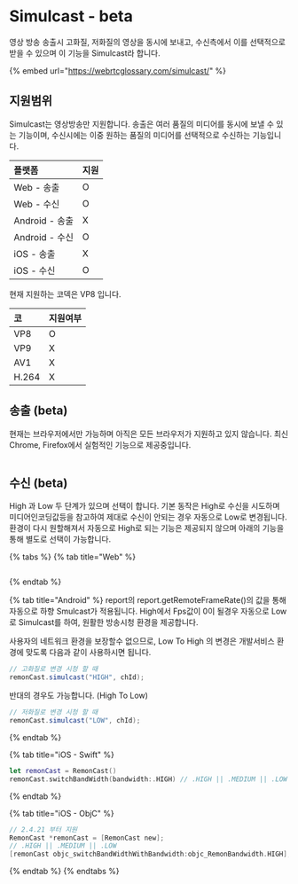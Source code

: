 # Simulcast - beta

영상 방송 송출시 고화질, 저화질의 영상을 동시에 보내고, 수신측에서 이를 선택적으로 받을 수 있으며 이 기능을 Simulcast라 합니다. 

{% embed url="https://webrtcglossary.com/simulcast/" %}

## 지원범위

Simulcast는 영상방송만 지원합니다. 송출은 여러 품질의 미디어를 동시에 보낼 수 있는 기능이며, 수신시에는 이중 원하는 품질의 미디어를 선택적으로 수신하는 기능입니다.

| 플랫폼 | 지원 |
| :--- | :--- |
| Web - 송출 | O |
| Web - 수신 | O |
| Android - 송출 | X |
| Android - 수신 | O |
| iOS - 송출 | X |
| iOS - 수신 | O |

현재 지원하는 코덱은 VP8 입니다.

| 코 | 지원여부 |
| :--- | :--- |
| VP8 | O |
| VP9 | X |
| AV1 | X |
| H.264 | X |

## 송출 \(beta\)

현재는 브라우저에서만 가능하며 아직은 모든 브라우저가 지원하고 있지 않습니다. 최신 Chrome, Firefox에서 실험적인 기능으로 제공중입니다.

```text

```

## 수신 \(beta\)

High 과 Low 두 단계가 있으며 선택이 합니다. 기본 동작은 High로 수신을 시도하며 미디어인코딩값등을 참고하여 제대로 수신이 안되는 경우 자동으로 Low로 변경됩니다. 환경이 다시 원할해져서 자동으로 High로 되는 기능은 제공되지 않으며 아래의 기능을 통해 별도로 선택이 가능합니다.

{% tabs %}
{% tab title="Web" %}
```javascript

```
{% endtab %}

{% tab title="Android" %}
report의 report.getRemoteFrameRate\(\)의 값을 통해 자동으로 하향 Smulcast가 적용됩니다. High에서 Fps값이 0이 될경우 자동으로 Low로  Simulcast를 하여, 원활한 방송시청 환경을 제공합니다.

사용자의 네트워크 환경을 보장할수 없으므로, Low To High 의 변경은 개발서비스 환경에 맞도록 다음과 같이 사용하시면 됩니다.

```java
// 고화질로 변경 시청 할 때
remonCast.simulcast("HIGH", chId);
```

반대의 경우도 가능합니다. \(High To Low\)

```java
// 저화질로 변경 시청 할 때
remonCast.simulcast("LOW", chId);
```
{% endtab %}

{% tab title="iOS - Swift" %}
```swift
let remonCast = RemonCast()
remonCast.switchBandWidth(bandwidth:.HIGH) // .HIGH || .MEDIUM || .LOW 
```
{% endtab %}

{% tab title="iOS - ObjC" %}
```objectivec
// 2.4.21 부터 지원
RemonCast *remonCast = [RemonCast new];
// .HIGH || .MEDIUM || .LOW
[remonCast objc_switchBandWidthWithBandwidth:objc_RemonBandwidth.HIGH];
```
{% endtab %}
{% endtabs %}



